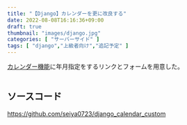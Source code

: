 ```yaml
---
title: "【Django】カレンダーを更に改良する"
date: 2022-08-08T16:16:36+09:00
draft: true
thumbnail: "images/django.jpg"
categories: [ "サーバーサイド" ]
tags: [ "django","上級者向け","追記予定" ]
---
```


[カレンダー機能](/post/django-calendar-ui/)に年月指定をするリンクとフォームを用意した。

<div class="img-center"><img src="/images/Screenshot from 2022-08-08 16-17-32.png" alt=""></div>

## ソースコード

https://github.com/seiya0723/django_calendar_custom

